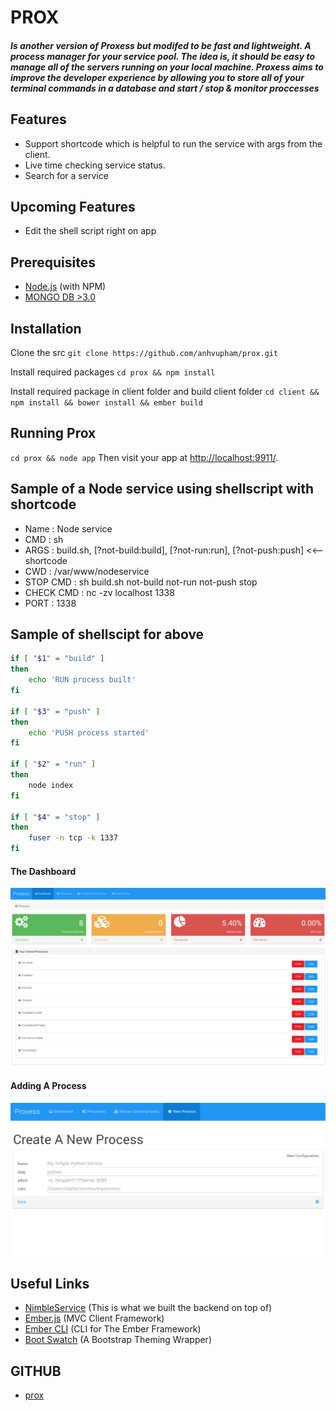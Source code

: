
# PROX
##### Is another version of Proxess but modifed to be fast and lightweight. A process manager for your service pool. The idea is, it should be easy to manage all of the servers running on your local machine. Proxess aims to improve the developer experience by allowing you to store all of your terminal commands in a database and start / stop & monitor proccesses

## Features
* Support shortcode which is helpful to run the service with args from the client.
* Live time checking service status.
* Search for a service

## Upcoming Features
* Edit the shell script right on app

## Prerequisites
* [Node.js](http://nodejs.org/) (with NPM)
* [MONGO DB >3.0](http://www.mongodb.org/)

## Installation 
Clone the src
`git clone https://github.com/anhvupham/prox.git`

Install required packages
`cd prox && npm install`

Install required package in client folder and build client folder
`cd client && npm install && bower install && ember build`

## Running Prox
`cd prox && node app`
Then visit your app at [http://localhost:9911/](http://localhost:9911/).

## Sample of a Node service using shellscript with shortcode
* Name : Node service
* CMD : sh
* ARGS : build.sh, [?not-build:build], [?not-run:run], [?not-push:push] <<-- shortcode
* CWD : /var/www/nodeservice
* STOP CMD : sh build.sh not-build not-run not-push stop
* CHECK CMD : nc -zv localhost 1338 
* PORT : 1338

## Sample of shellscipt for above
```sh
if [ "$1" = "build" ]
then
    echo 'RUN process built'
fi

if [ "$3" = "push" ]
then
    echo 'PUSH process started'
fi

if [ "$2" = "run" ]
then
    node index
fi

if [ "$4" = "stop" ]
then
    fuser -n tcp -k 1337
fi
```

#### The Dashboard
![Client Application](/screens/screen1.png?raw=true "The Dashboard")
#### Adding A Process
![Client Application](/screens/screen2.png?raw=true "Add A Process")

## Useful Links
* [NimbleService](https://www.npmjs.com/package/nimbleservice) (This is what we built the backend on top of)
* [Ember.js](http://emberjs.com/) (MVC Client Framework)
* [Ember CLI](http://www.ember-cli.com/) (CLI for The Ember Framework)
* [Boot Swatch](http://bootswatch.com/) (A Bootstrap Theming Wrapper)

## GITHUB
* [prox](https://github.com/anhvupham/prox) 